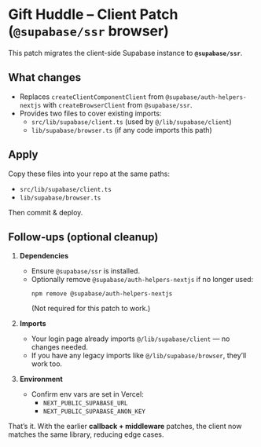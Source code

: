 # Gift Huddle – Client Patch (`@supabase/ssr` browser)

This patch migrates the client-side Supabase instance to **`@supabase/ssr`**.

## What changes

- Replaces `createClientComponentClient` from `@supabase/auth-helpers-nextjs`
  with `createBrowserClient` from `@supabase/ssr`.
- Provides two files to cover existing imports:
  - `src/lib/supabase/client.ts` (used by `@/lib/supabase/client`)
  - `lib/supabase/browser.ts` (if any code imports this path)

## Apply

Copy these files into your repo at the same paths:

- `src/lib/supabase/client.ts`
- `lib/supabase/browser.ts`

Then commit & deploy.

## Follow‑ups (optional cleanup)

1. **Dependencies**
   - Ensure `@supabase/ssr` is installed.
   - Optionally remove `@supabase/auth-helpers-nextjs` if no longer used:
     ```
     npm remove @supabase/auth-helpers-nextjs
     ```
     (Not required for this patch to work.)

2. **Imports**
   - Your login page already imports `@/lib/supabase/client` — no changes needed.
   - If you have any legacy imports like `@/lib/supabase/browser`, they’ll work too.

3. **Environment**
   - Confirm env vars are set in Vercel:
     - `NEXT_PUBLIC_SUPABASE_URL`
     - `NEXT_PUBLIC_SUPABASE_ANON_KEY`

That’s it. With the earlier **callback + middleware** patches, the client now matches the same library, reducing edge cases.
